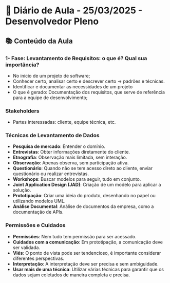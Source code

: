 # 📓 Diário de Aula - 25/03/2025 - Desenvolvedor Pleno

## 📚 Conteúdo da Aula

### 1- Fase: Levantamento de Requisitos: o que é? Qual sua importância?
- No início de um projeto de software;
- Conhecer certo, analisar certo e descrever certo → padrões e técnicas. 
- Identificar e documentar as necessidades de um projeto
- O que é gerado: Documentação dos requisitos, que serve de referência para a equipe de desenvolvimento; 

### Stakeholders
- Partes interessadas: cliente, equipe técnica, etc.

### Técnicas de Levantamento de Dados
- **Pesquisa de mercado**: Entender o domínio.
- **Entrevistas**: Obter informações diretamente do cliente.
- **Etnografia**: Observação mais limitada, sem interação.
- **Observação**: Apenas observa, sem participação ativa.
- **Questionário**: Quando não se tem acesso direto ao cliente, enviar questionário ou realizar entrevistas.
- **Workshops**: Buscar modelos para seguir, tudo em conjunto.
- **Joint Application Design (JAD)**: Criação de um modelo para aplicar a solução.
- **Prototipação**: Criar uma ideia do produto, desenhando no papel ou utilizando modelos UML.
- **Análise Documental**: Análise de documentos da empresa, como a documentação de APIs.

### Permissões e Cuidados
- **Permissões**: Nem tudo tem permissão para ser acessado.
- **Cuidados com a comunicação**: Em prototipação, a comunicação deve ser validada.
- **Viés**: O ponto de vista pode ser tendencioso, é importante considerar diferentes perspectivas.
- **Interpretação**: A interpretação deve ser precisa e sem ambiguidade.
- **Usar mais de uma técnica**: Utilizar várias técnicas para garantir que os dados sejam coletados de maneira completa e precisa.
